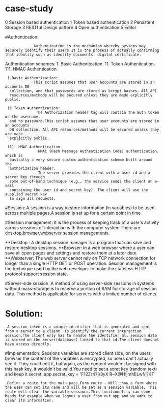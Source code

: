 # case-study

0 Session based authentication
1 Token based authentication
2 Persistent Storage
3 RESTful Design pattern
4 Open authentication
5 Editor


#Authentication:

                 Authentication is the mechanism whereby systems may securely identify their users.It is the process of actually confirming that identity such as identity documents, digital certificate.

   Authentication schemes: 
                1.    Basic Authentication.
                11.  Token Authentication.
                111. HMAC Authentication.
    
     1.Basic Authentication:
                 This script assumes that user accounts are stored in an accounts DB
      collection, and that passwords are stored as bcrypt hashes. All API
      resources/methods will be secured unless they are made explicitly public.             
  
     11.Token Authentication:
                  The Authorization header tag will contain the auth token as the username,
      and no password.This script assumes that user accounts are stored in an accounts
      DB collection. All API resources/methods will be secured unless they are made
      explicitly public.

     111. HMAC Authentication.
                   HMAC (Hash Message Authentication Code) authentication, which is 
      basically a very secure custom authentication scheme built around the
      authorization header.
                   The server provides the client with a user id and a secret key through 
      some out-of-band technique (e.g., the service sends the client an e-mail
      containing the user id and secret key). The client will use the supplied secret key 
      to sign all requests.

#Session:
     A session is a way to store information (in variables) to be used across multiple
 pages.A session is set up for  a certain point in time.

  #Session management:
         It is the process of keeping track of a user's activity across sessions of interaction with the computer system.There are desktop,browser,webserver session managements.

  **Desktop :
            A desktop session manager is a program that can save and restore desktop sessions.
  **Browser:
            In a web browser where a user can save all open pages and settings and restore them at a later date.
  **Webserver:
            The web server  cannot rely on TCP network connection for longer than a single HTTP GET or POST operation. Session management is the technique used by the web developer to make the stateless HTTP protocol support session state. 
  
  #Server-side session:
           A method of using server-side sessions in systems without mass-storage is to reserve a portion of RAM for storage of session data. This method is applicable for servers with a limited number of clients.


# Solution:
     A session token is a unique identifier that is generated and sent from a server to a client  to identify the current interaction session.The client only has to handle the identifier all session data is stored on the server(database) linked to that id.The client doesnot have access directly.

#Implementation:
     Sessions variables are stored client side, on the users browser the content of the variables is encrypted, so users can't actually see it. They could edit it, but again, as the content wouldn't be signed with this hash key, it wouldn't be valid.You need to set a scret key (random text) and keep it secret.
     app.secret_key = 'F12Zr47j\3yX R~X@H!jmM]Lwf/,?KT'

     Define a route for the main page.Form route - Will show a form where the user can set its name and will be set as a session variable. This route will clear the variable sessions.This functionality can come handy for example when we logout a user from our app and we want to clear its information.

